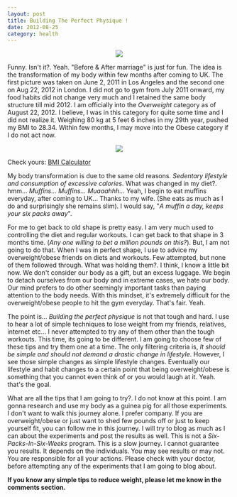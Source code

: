 ```yaml
---
layout: post
title: Building The Perfect Physique !
date: 2012-08-25
category: health
---
```


<div style="text-align: center;">
<img src="{{site.url}}/img/premkumar-before-after-marriage.jpg"/>
</div>  

Funny. Isn't it?. Yeah. "Before & After marriage" is just for fun. The idea is the transformation of my body within few months after coming to UK. The first picture was taken on June 2, 2011 in Los Angeles and the second one on Aug 22, 2012 in London. I did not go to gym from July 2011 onward, my food habits did not change very much and I retained the same body structure till mid 2012. I am officially into the *Overweight* category as of August 22, 2012. I believe, I was in this category for quite some time and I did not realize it. Weighing 80 kg  at 5 feet 6 inches in my 29th year, pushed my BMI to 28.34. Within few months, I may move into the Obese category if I do not act now.  

<div style="text-align: center;">
<img src="{{site.url}}/img/premkumar-BMI-2012-08-25.jpg"/>
</div>  

Check yours: [BMI Calculator](http://www.nhs.uk/Tools/Pages/Healthyweightcalculator.aspx)  

My body transformation is due to the same old reasons. *Sedentary lifestyle and consumption of excessive calories*. What was changed in my diet?. hmm... *Muffins... Muffins... Muaaahhh...* Yeah, I begin to eat muffins everyday, after coming to UK... Thanks to my wife. (She eats as much as I do and surprisingly she remains slim). I would say, "*A muffin a day, keeps your six packs away*".  

For me to get back to old shape is pretty easy. I am very much used to controlling the diet and regular workouts. I can get back to that shape in 3 months time. (*Any one willing to bet a million pounds on this?*). But, I am not going to do that. When I was in perfect shape, I use to advice my overweight/obese friends on diets and workouts. Few attempted, but none of them followed through. What was holding them?. I think, I know a little bit now. We don't consider our body as a gift, but an excess luggage. We begin to detach ourselves from our body and in extreme cases, we hate our body. Our mind prefers to do other seemingly important tasks than paying attention to the body needs. With this mindset, it's extremely difficult for the overweight/obese people to hit the gym everyday. That's fair. Yeah.  

The point is... *Building the perfect physique* is not that tough and hard. I use to hear a lot of simple techniques to lose weight from my friends, relatives, internet etc... I never attempted to try any of them other than the tough workouts. This time, its going to be different. I am going to choose few of these tips and try them one at a time. The only filtering criteria is, *It should be simple and should not demand a drastic change in lifestyle*. However, I see those simple changes as simple lifestyle changes. Eventually our lifestyle and habit changes to a certain point that being overweight/obese is something that you cannot even think of or you would laugh at it. Yeah. that's the goal.  

What are all the tips that I am going to try?. I do not know at this point. I am gonna research and use my body as a guinea pig for all those experiments. I don't want to walk this journey alone. I prefer company. If you are overweight/obese or just want to shed few pounds off or just to keep yourself fit, you can follow me in this journey. I will try to blog as much as I can about the experiments and post the results as well. This is not a *Six-Packs-In-Six-Weeks* program. This is a slow journey. I cannot guarantee you results. It depends on the individuals. You may see results or may not. You are responsible for all your actions. Please check with your doctor, before attempting any of the experiments that I am going to blog about.  

**If you know any simple tips to reduce weight, please let me know in the comments section.**  

